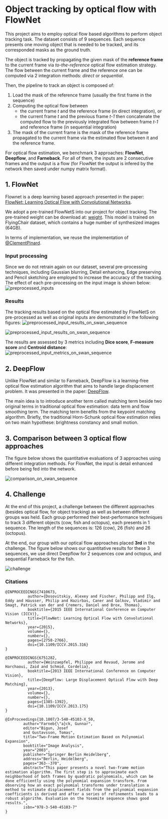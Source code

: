 # Object tracking by optical flow with FlowNet

This project aims to employ optical flow based algorithms to perform object tracking task. The dataset consists of 9 sequences. Each sequence presents one moving object that is needed to be tracked, and its corresponded masks as the ground truth. 

The object is tracked by propagating the given mask of the **reference frame** to the current frame via *to-the-reference* optical flow estimation strategy. 
The flow between the current frame and the reference one can be computed via 2 integration methods: *direct* or *sequential*.

Then, the pipeline to track an object is composed of: 

1. Load the mask of the reference frame (usually the first frame in the sequence)
2. Computing the optical flow between
    - the current frame *t* and the reference frame (in direct integration), or 
    - the current frame *t* and the previous frame *t-1* then concatenate the computed flow to the previously integrated flow between frame *t-1* and reference frame (in sequential integration)
3. The mask of the current frame is the mask of the reference frame propagated to the current frame via the estimated flow between it and the reference frame.

For optical flow estimation, we benchmark 3 approaches: **FlowNet**, **Deepflow**, and **Farneback**. For all of them, the inputs are 2 consecutive frames and the output is a flow (for FlowNet the output is infered by the network then saved under numpy matrix format).

## 1. FlowNet

Flownet is a deep learning based approach presented in the paper: [FlowNet: Learning Optical Flow with Convolutional Networks](https://ieeexplore.ieee.org/document/7410673).

We adopt a pre-trained FlowNetS into our project for object tracking. The pre-trained weight can be download at: [weight](https://drive.google.com/drive/folders/16eo3p9dO_vmssxRoZCmWkTpNjKRzJzn5). This model is trained on FlyingChair dataset, which contains a huge number of synthesized images (64GB). 

In terms of implementation, we reuse the implementation of [@ClementPinard](https://github.com/ClementPinard/FlowNetPytorch).

### Input processing

Since we do not retrain again on our dataset, several pre-processing techniques, including Gaussian blurring, Detail enhancing, Edge preserving and Pencil sketching are employed to increase the accuracy of the tracking. The effect of each pre-processing on the input image is shown below:
![preprocessed_inputs](images/flownet_preprocessing.png)

### Results

The tracking results based on the optical flow estimated by FlowNetS on pre-processed as well as original inputs are demonstrated in the following figures:
![preprocessed_input_results_on_swan_sequence](images/flownet_preprocessing_1.png)

![preprocessed_input_results_on_swan_sequence](images/flownet_preprocessing_2.png)

The results are assessed by 3 metrics including **Dice score**, **F-measure score** and **Centroid distance**:
![preprocessed_input_metrics_on_swan_sequence](images/flownet_preprocessing_metrics.png)

## 2. DeepFlow

Unlike FlowNet and similar to Farneback, DeepFlow is a learning-free optical flow estimation algorithm that aims to handle large displacement problem. It was presented in the paper: [DeepFlow](https://ieeexplore.ieee.org/document/6751282).

The main idea is to introduce another term called matching term beside two original terms in traditional optical flow estimation: data term and flow smoothing term.
The matching term benefits from the keypoint matching algorithm. Briefly, the traditional Horn-Schunk optical flow estimation relies on two main hypothese: brightness constancy and small motion.

## 3. Comparison between 3 optical flow approaches

The figure below shows the quantitative evaluations of 3 approaches using different integration methods. For FlowNet, the input is detail enhanced before being fed into the network.

![comparison_on_swan_sequence](images/metrics_swan.png)

## 4. Challenge

At the end of this project, a challenge between the different approaches (besides optical flow, for object tracking) as well as between different groups was held. Each group performed their best-performance techniques to track 3 different objects (cow, fish and octopus), each presents in 1 sequence. The length of the sequences is: 126 (cow), 26 (fish) and 26 (octopus).

At the end, our group with our optical flow approaches placed **3rd** in the challenge. The figure below shows our quantitative results for these 3 sequences, we use direct Deepflow for 2 sequences cow and octopus, and sequential Farneback for the fish.

![challenge](images/metrics_challenge.png)


### Citations
```
@INPROCEEDINGS{7410673,
          author={Dosovitskiy, Alexey and Fischer, Philipp and Ilg, Eddy and Häusser, Philip and Hazirbas, Caner and Golkov, Vladimir and Smagt, Patrick van der and Cremers, Daniel and Brox, Thomas},
          booktitle={2015 IEEE International Conference on Computer Vision (ICCV)}, 
          title={FlowNet: Learning Optical Flow with Convolutional Networks}, 
          year={2015},
          volume={},
          number={},
          pages={2758-2766},
          doi={10.1109/ICCV.2015.316}
}

@INPROCEEDINGS{6751282,
          author={Weinzaepfel, Philippe and Revaud, Jerome and Harchaoui, Zaid and Schmid, Cordelia},
          booktitle={2013 IEEE International Conference on Computer Vision}, 
          title={DeepFlow: Large Displacement Optical Flow with Deep Matching}, 
          year={2013},
          volume={},
          number={},
          pages={1385-1392},
          doi={10.1109/ICCV.2013.175}
}

@InProceedings{10.1007/3-540-45103-X_50,
        author="Farneb{\"a}ck, Gunnar",
        editor="Bigun, Josef
        and Gustavsson, Tomas",
        title="Two-Frame Motion Estimation Based on Polynomial Expansion",
        booktitle="Image Analysis",
        year="2003",
        publisher="Springer Berlin Heidelberg",
        address="Berlin, Heidelberg",
        pages="363--370",
        abstract="This paper presents a novel two-frame motion estimation algorithm. The first step is to approximate each neighborhood of both frames by quadratic polynomials, which can be done efficiently using the polynomial expansion transform. From observing how an exact polynomial transforms under translation a method to estimate displacement fields from the polynomial expansion coefficients is derived and after a series of refinements leads to a robust algorithm. Evaluation on the Yosemite sequence shows good results.",
        isbn="978-3-540-45103-7"
}
```
